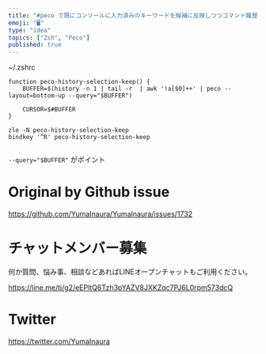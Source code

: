 ```yaml
---
title: "#peco で既にコンソールに入力済みのキーワードを候補に反映しつつコマンド履歴を検索する  #zsh の設定例"
emoji: "🖥"
type: "idea"
topics: ["Zsh", "Peco"]
published: true
---
```


~/.zshrc

```
function peco-history-selection-keep() {
    BUFFER=$(history -n 1 | tail -r  | awk '!a[$0]++' | peco --layout=bottom-up --query="$BUFFER")

    CURSOR=$#BUFFER
}

zle -N peco-history-selection-keep
bindkey '^R' peco-history-selection-keep


```

`--query="$BUFFER"` がポイント


# Original by Github issue

https://github.com/YumaInaura/YumaInaura/issues/1732








<!-- Update From Qiita API -->

# チャットメンバー募集


何か質問、悩み事、相談などあればLINEオープンチャットもご利用ください。

https://line.me/ti/g2/eEPltQ6Tzh3pYAZV8JXKZqc7PJ6L0rpm573dcQ





# Twitter


https://twitter.com/YumaInaura


<!-- Update From Qiita API -->


